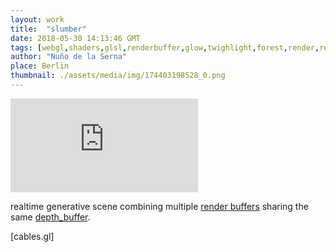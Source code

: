 ```yaml
---
layout: work
title:  "slumber"
date: 2018-05-30 14:13:46 GMT
tags: [webgl,shaders,glsl,renderbuffer,glow,twighlight,forest,render,realtime,dark,limbo,computer graphics]
author: "Nuño de la Serna"
place: Berlin
thumbnail: ./assets/media/img/174403198528_0.png
---
```


<div class="video-responsive">
<iframe frameborder="0" src="https://cables.gl/view/5b05168d6fe3f55f72f05c4a"></iframe>
</div>


realtime generative scene combining multiple [render buffers](https://www.khronos.org/opengl/wiki/Renderbuffer_Object) sharing the same [depth_buffer](https://www.khronos.org/opengl/wiki/Depth_Test#Depth_buffer).

[cables.gl]

